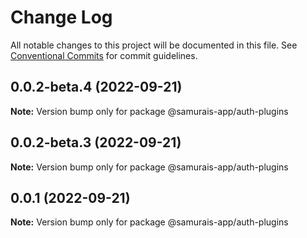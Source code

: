 # Change Log

All notable changes to this project will be documented in this file.
See [Conventional Commits](https://conventionalcommits.org) for commit guidelines.

## 0.0.2-beta.4 (2022-09-21)

**Note:** Version bump only for package @samurais-app/auth-plugins





## 0.0.2-beta.3 (2022-09-21)

**Note:** Version bump only for package @samurais-app/auth-plugins





## 0.0.1 (2022-09-21)

**Note:** Version bump only for package @samurais-app/auth-plugins
